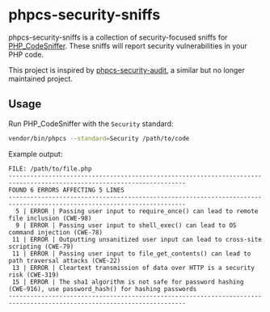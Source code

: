 # phpcs-security-sniffs

phpcs-security-sniffs is a collection of security-focused sniffs for
[PHP_CodeSniffer](https://github.com/PHPCSStandards/PHP_CodeSniffer/).
These sniffs will report security vulnerabilities in your PHP code.

This project is inspired
by [phpcs-security-audit](https://github.com/FloeDesignTechnologies/phpcs-security-audit),
a similar but no longer maintained project.

## Usage

Run PHP_CodeSniffer with the `Security` standard:

```sh
vendor/bin/phpcs --standard=Security /path/to/code
```

Example output:

```text
FILE: /path/to/file.php
-----------------------------------------------------------------------------------------------------------------------
FOUND 6 ERRORS AFFECTING 5 LINES
-----------------------------------------------------------------------------------------------------------------------
  5 | ERROR | Passing user input to require_once() can lead to remote file inclusion (CWE-98)
  9 | ERROR | Passing user input to shell_exec() can lead to OS command injection (CWE-78)
 11 | ERROR | Outputting unsanitized user input can lead to cross-site scripting (CWE-79)
 11 | ERROR | Passing user input to file_get_contents() can lead to path traversal attacks (CWE-22)
 13 | ERROR | Cleartext transmission of data over HTTP is a security risk (CWE-319)
 15 | ERROR | The sha1 algorithm is not safe for password hashing (CWE-916), use password_hash() for hashing passwords
-----------------------------------------------------------------------------------------------------------------------
```
